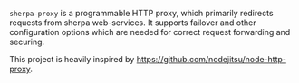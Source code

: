 `sherpa-proxy` is a programmable HTTP proxy, which primarily redirects requests from sherpa web-services. 
It supports failover and other configuration options which are needed for correct request forwarding and securing.

This project is heavily inspired by https://github.com/nodejitsu/node-http-proxy.  
 